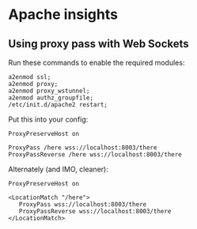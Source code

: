 Apache insights
=============

Using proxy pass with Web Sockets 
----------------------------------------------------

Run these commands to enable the required modules:

```
a2enmod ssl;
a2enmod proxy;
a2enmod proxy_wstunnel;
a2enmod authz_groupfile;
/etc/init.d/apache2 restart;
```

Put this into your config:

```
ProxyPreserveHost on

ProxyPass /here wss://localhost:8003/there
ProxyPassReverse /here wss://localhost:8003/there
```
Alternately (and IMO, cleaner):

```
ProxyPreserveHost on

<LocationMatch "/here">
   ProxyPass wss://localhost:8003/there
   ProxyPassReverse wss://localhost:8003/there
</LocationMatch>
```
